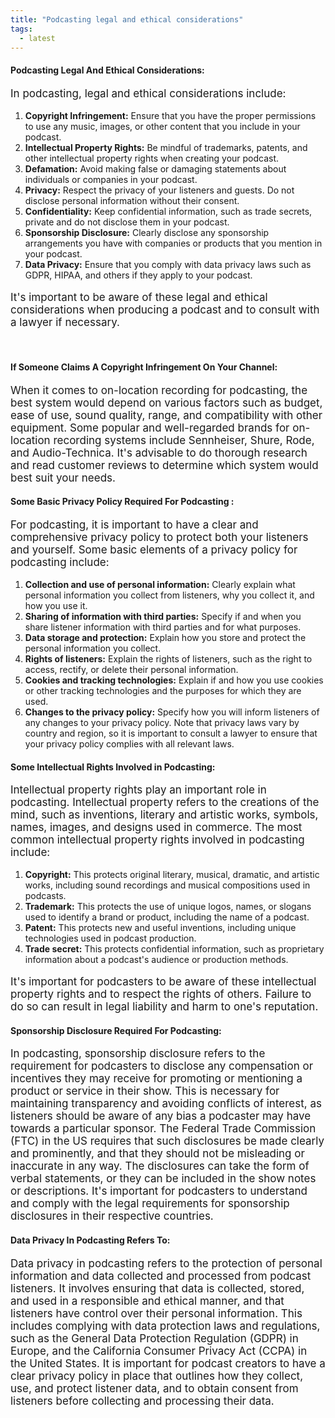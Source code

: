 ```yaml
---
title: "Podcasting legal and ethical considerations"
tags:
  - latest
---
```


#### Podcasting Legal And Ethical Considerations:

<p style="font-size:17px;font-weight:400">
In podcasting, legal and ethical considerations include:</p>

1. **Copyright Infringement:** Ensure that you have the proper permissions to use any music, images, or other content that you include in your podcast.
1. **Intellectual Property Rights:** Be mindful of trademarks, patents, and other intellectual property rights when creating your podcast.
1. **Defamation:** Avoid making false or damaging statements about individuals or companies in your podcast.
1. **Privacy:** Respect the privacy of your listeners and guests. Do not disclose personal information without their consent.
1. **Confidentiality:** Keep confidential information, such as trade secrets, private and do not disclose them in your podcast.
1. **Sponsorship Disclosure:** Clearly disclose any sponsorship arrangements you have with companies or products that you mention in your podcast.
1. **Data Privacy:** Ensure that you comply with data privacy laws such as GDPR, HIPAA, and others if they apply to your podcast.

<p style="font-size:17px;font-weight:400">
It's important to be aware of these legal and ethical considerations when producing a podcast and to consult with a lawyer if necessary.</p>

<br>

#### If Someone Claims A Copyright Infringement On Your Channel:

<p style="font-size:17px;font-weight:400">When it comes to on-location recording for podcasting, the best system would depend on various factors such as budget, ease of use, sound quality, range, and compatibility with other equipment. Some popular and well-regarded brands for on-location recording systems include Sennheiser, Shure, Rode, and Audio-Technica. It's advisable to do thorough research and read customer reviews to determine which system would best suit your needs.</p>

#### Some Basic Privacy Policy Required For Podcasting :

<p style="font-size:17px;font-weight:400">
For podcasting, it is important to have a clear and comprehensive privacy policy to protect both your listeners and yourself. Some basic elements of a privacy policy for podcasting include:
</p>

1. **Collection and use of personal information:** Clearly explain what personal information you collect from listeners, why you collect it, and how you use it.
1. **Sharing of information with third parties:** Specify if and when you share listener information with third parties and for what purposes.
1. **Data storage and protection:** Explain how you store and protect the personal information you collect.
1. **Rights of listeners:** Explain the rights of listeners, such as the right to access, rectify, or delete their personal information.
1. **Cookies and tracking technologies:** Explain if and how you use cookies or other tracking technologies and the purposes for which they are used.
1. **Changes to the privacy policy:** Specify how you will inform listeners of any changes to your privacy policy.
   Note that privacy laws vary by country and region, so it is important to consult a lawyer to ensure that your privacy policy complies with all relevant laws.

#### Some Intellectual Rights Involved in Podcasting:

<p style="font-size:17px;font-weight:400">
Intellectual property rights play an important role in podcasting. Intellectual property refers to the creations of the mind, such as inventions, literary and artistic works, symbols, names, images, and designs used in commerce. The most common intellectual property rights involved in podcasting include:
</p>

1. **Copyright:** This protects original literary, musical, dramatic, and artistic works, including sound recordings and musical compositions used in podcasts.
1. **Trademark:** This protects the use of unique logos, names, or slogans used to identify a brand or product, including the name of a podcast.
1. **Patent:** This protects new and useful inventions, including unique technologies used in podcast production.
1. **Trade secret:** This protects confidential information, such as proprietary information about a podcast's audience or production methods.

<p style="font-size:17px;font-weight:400">
It's important for podcasters to be aware of these intellectual property rights and to respect the rights of others. Failure to do so can result in legal liability and harm to one's reputation.
</p>

#### Sponsorship Disclosure Required For Podcasting:

<p style="font-size:17px;font-weight:400">In podcasting, sponsorship disclosure refers to the requirement for podcasters to disclose any compensation or incentives they may receive for promoting or mentioning a product or service in their show. This is necessary for maintaining transparency and avoiding conflicts of interest, as listeners should be aware of any bias a podcaster may have towards a particular sponsor. The Federal Trade Commission (FTC) in the US requires that such disclosures be made clearly and prominently, and that they should not be misleading or inaccurate in any way. The disclosures can take the form of verbal statements, or they can be included in the show notes or descriptions. It's important for podcasters to understand and comply with the legal requirements for sponsorship disclosures in their respective countries.</p>

#### Data Privacy In Podcasting Refers To:

<p style="font-size:17px;font-weight:400">Data privacy in podcasting refers to the protection of personal information and data collected and processed from podcast listeners. It involves ensuring that data is collected, stored, and used in a responsible and ethical manner, and that listeners have control over their personal information. This includes complying with data protection laws and regulations, such as the General Data Protection Regulation (GDPR) in Europe, and the California Consumer Privacy Act (CCPA) in the United States. It is important for podcast creators to have a clear privacy policy in place that outlines how they collect, use, and protect listener data, and to obtain consent from listeners before collecting and processing their data.</p>
